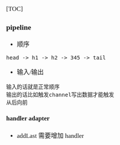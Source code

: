 <span  style="font-family: Simsun,serif; font-size: 17px; ">

[TOC]

### pipeline

- 顺序

~~~
head -> h1 -> h2 -> 345 -> tail
~~~

- 输入/输出

~~~
输入的话就是正常顺序
输出的话比如触发channel写出数据才能触发
从后向前
~~~

#### handler adapter

- addLast 需要增加 handler

</span>